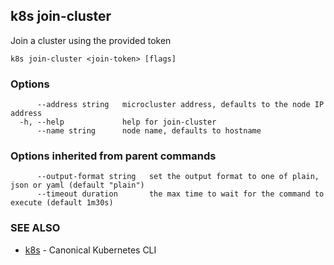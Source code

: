 ## k8s join-cluster

Join a cluster using the provided token

```
k8s join-cluster <join-token> [flags]
```

### Options

```
      --address string   microcluster address, defaults to the node IP address
  -h, --help             help for join-cluster
      --name string      node name, defaults to hostname
```

### Options inherited from parent commands

```
      --output-format string   set the output format to one of plain, json or yaml (default "plain")
      --timeout duration       the max time to wait for the command to execute (default 1m30s)
```

### SEE ALSO

* [k8s](k8s.md)	 - Canonical Kubernetes CLI

